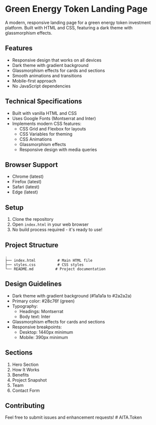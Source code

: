 # Green Energy Token Landing Page

A modern, responsive landing page for a green energy token investment platform. Built with HTML and CSS, featuring a dark theme with glassmorphism effects.

## Features

- Responsive design that works on all devices
- Dark theme with gradient background
- Glassmorphism effects for cards and sections
- Smooth animations and transitions
- Mobile-first approach
- No JavaScript dependencies

## Technical Specifications

- Built with vanilla HTML and CSS
- Uses Google Fonts (Montserrat and Inter)
- Implements modern CSS features:
  - CSS Grid and Flexbox for layouts
  - CSS Variables for theming
  - CSS Animations
  - Glassmorphism effects
  - Responsive design with media queries

## Browser Support

- Chrome (latest)
- Firefox (latest)
- Safari (latest)
- Edge (latest)

## Setup

1. Clone the repository
2. Open `index.html` in your web browser
3. No build process required - it's ready to use!

## Project Structure

```
.
├── index.html          # Main HTML file
├── styles.css          # CSS styles
└── README.md          # Project documentation
```

## Design Guidelines

- Dark theme with gradient background (#1a1a1a to #2a2a2a)
- Primary color: #28c76f (green)
- Typography:
  - Headings: Montserrat
  - Body text: Inter
- Glassmorphism effects for cards and sections
- Responsive breakpoints:
  - Desktop: 1440px minimum
  - Mobile: 390px minimum

## Sections

1. Hero Section
2. How It Works
3. Benefits
4. Project Snapshot
5. Team
6. Contact Form

## Contributing

Feel free to submit issues and enhancement requests! # AITA.Token
